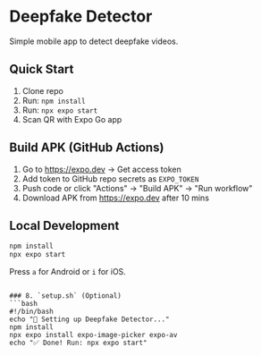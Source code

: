 # Deepfake Detector

Simple mobile app to detect deepfake videos.

## Quick Start

1. Clone repo
2. Run: `npm install`
3. Run: `npx expo start`
4. Scan QR with Expo Go app

## Build APK (GitHub Actions)

1. Go to https://expo.dev → Get access token
2. Add token to GitHub repo secrets as `EXPO_TOKEN`
3. Push code or click "Actions" → "Build APK" → "Run workflow"
4. Download APK from https://expo.dev after 10 mins

## Local Development

```bash
npm install
npx expo start
```

Press `a` for Android or `i` for iOS.
```

### 8. `setup.sh` (Optional)
```bash
#!/bin/bash
echo "🚀 Setting up Deepfake Detector..."
npm install
npx expo install expo-image-picker expo-av
echo "✅ Done! Run: npx expo start"
